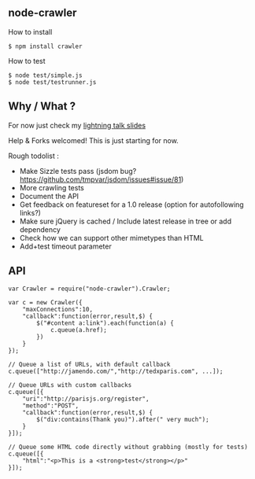 node-crawler
------------

How to install

    $ npm install crawler

How to test

	$ node test/simple.js
	$ node test/testrunner.js
	

Why / What ?
------------

For now just check my [lightning talk slides](http://www.slideshare.net/sylvinus/web-crawling-with-nodejs)

Help & Forks welcomed! This is just starting for now.

Rough todolist :
 
 * Make Sizzle tests pass (jsdom bug? https://github.com/tmpvar/jsdom/issues#issue/81)
 * More crawling tests
 * Document the API
 * Get feedback on featureset for a 1.0 release (option for autofollowing links?)
 * Make sure jQuery is cached / Include latest release in tree or add dependency
 * Check how we can support other mimetypes than HTML
 * Add+test timeout parameter


API
---

    var Crawler = require("node-crawler").Crawler;
    
    var c = new Crawler({
        "maxConnections":10,
        "callback":function(error,result,$) {
            $("#content a:link").each(function(a) {
                c.queue(a.href);
            })
        }
    });
    
    // Queue a list of URLs, with default callback
    c.queue(["http://jamendo.com/","http://tedxparis.com", ...]);
    
	// Queue URLs with custom callbacks
    c.queue([{
        "uri":"http://parisjs.org/register",
        "method":"POST",
        "callback":function(error,result,$) {
            $("div:contains(Thank you)").after(" very much");
        }
    }]);

    // Queue some HTML code directly without grabbing (mostly for tests)
    c.queue([{
        "html":"<p>This is a <strong>test</strong></p>"
    }]);

	

